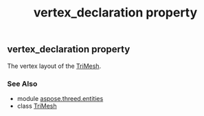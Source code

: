 ﻿---
title: vertex_declaration property
second_title: Aspose.3D for Python via .NET API References
description: 
type: docs
weight: 370
url: /python-net/aspose.threed.entities/trimesh/vertex_declaration/
is_root: false
---

## vertex_declaration property


The vertex layout of the [TriMesh](/3d/python-net/aspose.threed.entities/trimesh).

### See Also
* module [aspose.threed.entities](../../)
* class [TriMesh](/3d/python-net/aspose.threed.entities/trimesh)
